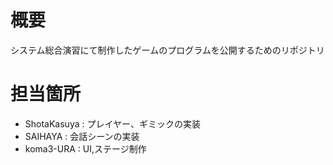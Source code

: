 # 概要

システム総合演習にて制作したゲームのプログラムを公開するためのリポジトリ

# 担当箇所

* ShotaKasuya : プレイヤー、ギミックの実装
* SAIHAYA     : 会話シーンの実装
* koma3-URA   : UI,ステージ制作
